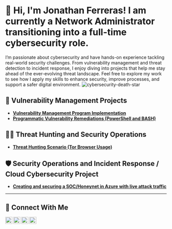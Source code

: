 # 👋 **Hi, I'm Jonathan Ferreras!** **I am currently a Network Administrator transitioning into a full-time cybersecurity role.**




I’m passionate about cybersecurity and have hands-on experience tackling real-world security challenges. From vulnerability management and threat detection to incident response, I enjoy diving into projects that help me stay ahead of the ever-evolving threat landscape.
Feel free to explore my work to see how I apply my skills to enhance security, improve processes, and support a safer digital environment.
![cybersecurity-death-star](https://github.com/user-attachments/assets/0449f8aa-25cf-4b02-9809-75b6e35ff6a0)


## 🔐 Vulnerability Management Projects

- **[Vulnerability Management Program Implementation](https://github.com/00Jono/Vulnerability-Management-Program)**
- **[Programmatic Vulnerability Remediations (PowerShell and BASH)](https://github.com/joshcybertest/programmatic-vulnerability-remediations)**

## 🕵️‍♂️ Threat Hunting and Security Operations

- **[Threat Hunting Scenario (Tor Browser Usage)](https://github.com/00Jono/threat-hunting-scenario-tor)**

## 🛡️ Security Operations and Incident Response / Cloud Cybersecurity Project

- **[Creating and securing a SOC/Honeynet in Azure with live attack traffic](https://github.com/00Jono/Creating-and-securing-a-SOC-Honeynet-in-Azure-with-live-attack-traffic)**

<hr/>

## 🤳 Connect With Me

[<img align="left" alt="___________ | YouTube" width="22px" src="https://cdn.jsdelivr.net/npm/simple-icons@v3/icons/youtube.svg" />][youtube]
[<img align="left" alt="___________ | Twitter" width="22px" src="https://cdn.jsdelivr.net/npm/simple-icons@v3/icons/twitter.svg" />][twitter]
[<img align="left" alt="___________ | LinkedIn" width="22px" src="https://cdn.jsdelivr.net/npm/simple-icons@v3/icons/linkedin.svg" />][linkedin]
[<img align="left" alt="___________ | Instagram" width="22px" src="https://cdn.jsdelivr.net/npm/simple-icons@v3/icons/instagram.svg" />][instagram]

[twitter]: https://twitter.com/___________
[youtube]: https://www.youtube.com/c/___________
[instagram]: https://www.instagram.com/___________
[linkedin]: https://linkedin.com/in/___________

<!--
<img width="35" alt="image" src="https://github.com/user-attachments/assets/2f41c7cd-5ea8-4475-b451-a37161b6c3fb"> 
<img width="35" alt="image" src="https://github.com/user-attachments/assets/77649969-9910-4994-8b96-74a116cfb2a8">
-->
